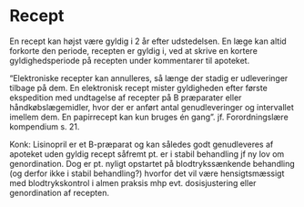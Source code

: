 # Recept
En recept kan højst være gyldig i 2 år efter udstedelsen. En læge kan altid forkorte den periode, recepten er gyldig i, ved at skrive en kortere gyldighedsperiode på recepten under kommentarer til apoteket.

“Elektroniske recepter kan annulleres, så længe der stadig er udleveringer tilbage på dem. En elektronisk recept mister gyldigheden efter første ekspedition med undtagelse af recepter på B præparater eller håndkøbslægemidler, hvor der er anført antal genudleveringer og intervallet imellem dem. En papirrecept kan kun bruges én gang”. jf. Forordningslære kompendium s. 21. 
	
Konk: Lisinopril er et B-præparat og kan således godt genudleveres af apoteket uden gyldig recept såfremt pt. er i stabil behandling jf ny lov om genordination. Dog er pt. nyligt opstartet på blodtrykssænkende behandling (og derfor ikke i stabil behandling?) hvorfor det vil være hensigtsmæssigt med blodtrykskontrol i almen praksis mhp evt. dosisjustering eller genordination af recepten.

<!-- {BearID:0C049526-97AA-4F66-B10D-7BC6C913C927-42831-00006FE7ABAF4662} -->
